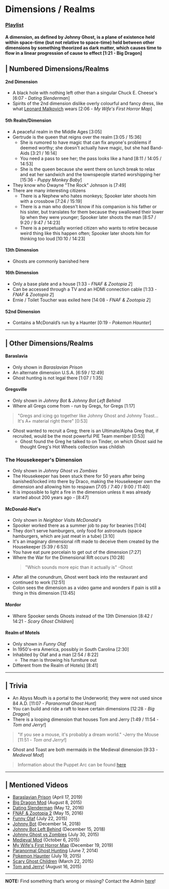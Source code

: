 # Dimensions / Realms  
### [Playlist](https://www.youtube.com/playlist?list=PLwljWXtmIKiQ6dsoaLZzYI3D9_3DXtC_B)
#### A dimension, as defined by Johnny Ghost, is a plane of existence held within space-time (but not relative to space-time) held between other dimensions by something theorized as dark matter, which causes time to flow in a linear progression of cause to effect \[1:21 - Big Dragon]


## | Numbered Dimensions/Realms
#### **2nd Dimension**
- A black hole with nothing left other than a singular Chuck E. Cheese's \[6:07 - *Dating Slenderman*]
- Spirits of the 2nd dimension dislike overly colourful and fancy dress, like what [Leonard Malkovich](../5.Characters/One-Use_Uncommon.md) wears \[2:06 - *My Wife's First Horror Map*]
#### **5th Realm/Dimension**
- A peaceful realm in the Middle Ages \[3:05]
- Gertrude is the queen that reigns over the realm \[3:05 / 15:36]
  - She is rumored to have magic that can fix anyone's problems if deemed worthy; she doesn't actually have magic, but she had Band-Aids \[3:21 / 16:14]
  - You need a pass to see her; the pass looks like a hand \[8:11 / 14:05 / 14:53]
  - She is the queen because she went there on lunch break to relax and eat her sandwich and the townspeople started worshipping her \[15:36 - *Puppy Monkey Baby*]
- They know who Dwayne "The Rock" Johnson is \[7:49]
- There are many interesting citizens
  - There is a Nephew who hates monkeys; Spooker later shoots him with a crossbow \[7:24 / 15:19]
  - There is a man who doesn't know if his companion is his father or his sister, but translates for them because they swallowed their lower lip when they were younger; Spooker later shoots the man \[8:57 / 9:20 / 9:47 / 14:23]
  - There is a perpetually worried citizen who wants to retire because weird thing like this happen often; Spooker later shoots him for thinking too loud \[10:10 / 14:23]
#### **13th Dimension**
-  Ghosts are commonly banished here
#### **16th Dimension**
- Only a base plate and a house \[1:33 - *FNAF & Zootopia 2*]
- Can be accessed through a TV and an HDMI connection cable \[1:33 - *FNAF & Zootopia 2*]
- Ernie / Toilet Toucher was exiled here \[14:08 - *FNAF & Zootopia 2*]
#### **52nd Dimension**
- Contains a McDonald’s run by a Haunter \[0:19 - *Pokemon Haunter*]

----

## | Other Dimensions/Realms
#### **Baraslavia**
- Only shown in *Baraslavian Prison*
- An alternate dimension U.S.A. \[6:59 / 12:49]
- Ghost hunting is not legal there \[1:07 / 1:35]
#### **Gregsville**
- Only shown in *Johnny Bot* & *Johnny Bot Left Behind*
- Where all Gregs come from - run by Gregs, for Gregs \[1:17]
> "Gregs and icing go together like Johnny Ghost and Johnny Toast... It's A+ material right there" \[0:53]
- Ghost wanted to recruit a Greg; there is an Ultimate/Alpha Greg that, if recruited, would be the most powerful PIE Team member \[0:53]
  - Ghost found the Greg he talked to on Tinder, on which Ghost said he thought Greg's Hot Wheels collection was childish
### The Housekeeper's Dimension
- Only shown in *Johnny Ghost vs Zombies*
- The Housekeeper has been stuck there for 50 years after being banished/locked into there by Draco, making the Housekeeper own the dimension and allowing him to respawn \[7:05 / 7:40 / 9:00 / 11:40]
- It is impossible to light a fire in the dimension unless it was already started about 200 years ago - \[8:47]
#### **McDonald-Not's**
- Only shown in *Neighbor Visits McDonald's*
- Spooker worked there as a summer job to pay for beanies \[1:04]
- They don't serve hamburgers, only food for astronauts \(space hamburgers, which are just meat in a tube) \[3:10]
- It's an imaginary dimensional rift made to deceive them created by the Housekeeper \[5:39 / 6:53]
- You have eat pure porcelain to get out of the dimension \[7:27]
- Where the War for the Dimensional Rift occurs \[10:28]
  > "Which sounds more epic than it actually is" -Ghost
- After all the conundrum, Ghost went back into the restaurant and continued to work \[12:51]
- Colon sees the dimension as a video game and wonders if pain is still a thing in this dimension \[13:45]
#### **Mordor**
- Where Spooker sends Ghosts instead of the 13th Dimension [8:42 / 14:21 - *Scary Ghost Children*]
#### **Realm of Motels**
- Only shown in *Funny Olaf*
- In 1950's-era America, possibly in South Carolina \[2:30]
- Inhabited by Olaf and a man \[2:54 / 8:22]
  - The man is throwing his furniture out
- Different from the Realm of Hotels) \[8:41]

----

## | Trivia
- An Abyss Mouth is a portal to the Underworld; they were not used since 84 A.D. \[11:07 - *Paranormal Ghost Hunt*]
- You can build and ride a raft to leave certain dimensions \[12:28 - *Big Dragon*]
- There is a looping dimension that houses Tom and Jerry \[1:49 / 11:54 - *Tom and Jerry!*]
> "If you see a mouse, it's probably a dream world." -Jerry the Mouse \[11:51 - *Tom and Jerry!*]
- Ghost and Toast are both mermaids in the Medieval dimension \[9:33 - *Medieval Mod*]

> Information about the Puppet Arc can be found [here](../chapter_4.md)

----

## | Mentioned Videos
- [Baraslavian Prison](https://youtu.be/acQ_AEIHW-M) \(April 17, 2019)
- [Big Dragon Mod](https://youtu.be/nkWX5eoDSEk) \(August 8, 2015)
- [Dating Slenderman](https://youtu.be/iKCA4r6euXM) \(May 12, 2016)
- [FNAF & Zootopia 2](https://youtu.be/QIj9VgYm2Og) \(May 15, 2016)
- [Funny Olaf](https://youtu.be/_onnlghtxTQ) \(July 22, 2015)
- [Johnny Bot](https://youtu.be/I_8FpxwKSNo) \(December 14, 2018)
- [Johnny Bot Left Behind](https://youtu.be/B8utDaG1fsE) \(December 15, 2018)
- [Johnny Ghost vs Zombies](https://youtu.be/ZZi4QOcKkno) \(July 30, 2015)
- [Medieval Mod](https://youtu.be/C9Gvs-3MxNY) \(October 6, 2015)
- [My Wife's First Horror Map](https://youtu.be/g46Bkr77ZOY) \(December 19, 2019)
- [Paranormal Ghost Hunting](https://youtu.be/VEq4ggHacoU) \(June 7, 2014)
- [Pokemon Haunter](https://youtu.be/FRtza_a-3Ks) \(July 19, 2015)
- [Scary Ghost Children](https://youtu.be/mUAbzwh5m6U) \(March 22, 2015)
- [Tom and Jerry!](https://youtu.be/smvQjZ0wlg8) \(August 16, 2015)

----

**NOTE:** Find something that’s wrong or missing? Contact the Admin [here](../chapter_2.md)!